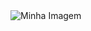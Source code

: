 <html>
<head>
  <title>sou baitola</title>
</head>
<body>
  <img src="https://giphy.com/gifs/anime-gif-cute-embarrassed-1gbQIeNzZxcSk" alt="Minha Imagem">
</body>
</html>

